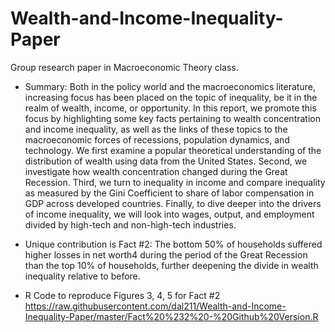 # Wealth-and-Income-Inequality-Paper
Group research paper in Macroeconomic Theory class.

- Summary:
Both in the policy world and the macroeconomics literature, increasing focus has been
placed on the topic of inequality, be it in the realm of wealth, income, or opportunity. In
this report, we promote this focus by highlighting some key facts pertaining to wealth concentration
and income inequality, as well as the links of these topics to the macroeconomic
forces of recessions, population dynamics, and technology. We first examine a popular
theoretical understanding of the distribution of wealth using data from the United States.
Second, we investigate how wealth concentration changed during the Great Recession.
Third, we turn to inequality in income and compare inequality as measured by the Gini
Coefficient to share of labor compensation in GDP across developed countries. Finally,
to dive deeper into the drivers of income inequality, we will look into wages, output, and
employment divided by high-tech and non-high-tech industries.  

- Unique contribution is Fact #2: The bottom 50% of households suffered higher losses in net worth4 during the
period of the Great Recession than the top 10% of households, further deepening the
divide in wealth inequality relative to before. 

- R Code to reproduce Figures 3, 4, 5 for Fact #2
https://raw.githubusercontent.com/dal211/Wealth-and-Income-Inequality-Paper/master/Fact%20%232%20-%20Github%20Version.R


